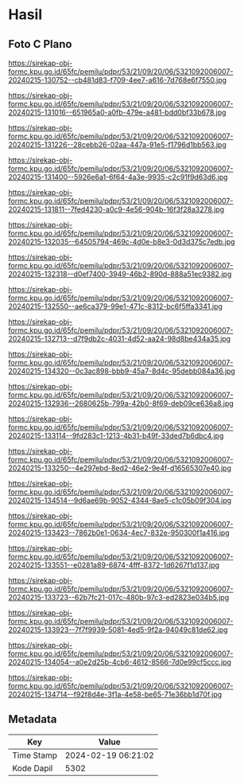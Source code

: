 # Hasil

## Foto C Plano

https://sirekap-obj-formc.kpu.go.id/65fc/pemilu/pdpr/53/21/09/20/06/5321092006007-20240215-130752--cb481d83-f709-4ee7-a616-7d768e6f7550.jpg

https://sirekap-obj-formc.kpu.go.id/65fc/pemilu/pdpr/53/21/09/20/06/5321092006007-20240215-131016--651965a0-a0fb-479e-a481-bdd0bf33b678.jpg

https://sirekap-obj-formc.kpu.go.id/65fc/pemilu/pdpr/53/21/09/20/06/5321092006007-20240215-131226--28cebb26-02aa-447a-91e5-f1796d1bb563.jpg

https://sirekap-obj-formc.kpu.go.id/65fc/pemilu/pdpr/53/21/09/20/06/5321092006007-20240215-131400--5926e6a1-6f64-4a3e-9935-c2c91f9d63d6.jpg

https://sirekap-obj-formc.kpu.go.id/65fc/pemilu/pdpr/53/21/09/20/06/5321092006007-20240215-131811--7fed4230-a0c9-4e56-904b-16f3f28a3278.jpg

https://sirekap-obj-formc.kpu.go.id/65fc/pemilu/pdpr/53/21/09/20/06/5321092006007-20240215-132035--64505794-469c-4d0e-b8e3-0d3d375c7edb.jpg

https://sirekap-obj-formc.kpu.go.id/65fc/pemilu/pdpr/53/21/09/20/06/5321092006007-20240215-132318--d0ef7400-3949-46b2-890d-888a51ec9382.jpg

https://sirekap-obj-formc.kpu.go.id/65fc/pemilu/pdpr/53/21/09/20/06/5321092006007-20240215-132550--ae6ca379-99e1-471c-8312-bc6f5ffa3341.jpg

https://sirekap-obj-formc.kpu.go.id/65fc/pemilu/pdpr/53/21/09/20/06/5321092006007-20240215-132713--d7f9db2c-4031-4d52-aa24-98d8be434a35.jpg

https://sirekap-obj-formc.kpu.go.id/65fc/pemilu/pdpr/53/21/09/20/06/5321092006007-20240215-134320--0c3ac898-bbb9-45a7-8d4c-95debb084a36.jpg

https://sirekap-obj-formc.kpu.go.id/65fc/pemilu/pdpr/53/21/09/20/06/5321092006007-20240215-132936--2680625b-799a-42b0-8f69-deb09ce636a8.jpg

https://sirekap-obj-formc.kpu.go.id/65fc/pemilu/pdpr/53/21/09/20/06/5321092006007-20240215-133114--9fd283c1-1213-4b31-b49f-33ded7b6dbc4.jpg

https://sirekap-obj-formc.kpu.go.id/65fc/pemilu/pdpr/53/21/09/20/06/5321092006007-20240215-133250--4e297ebd-8ed2-46e2-9e4f-d16565307e40.jpg

https://sirekap-obj-formc.kpu.go.id/65fc/pemilu/pdpr/53/21/09/20/06/5321092006007-20240215-134514--9d6ae69b-9052-4344-8ae5-c1c05b09f304.jpg

https://sirekap-obj-formc.kpu.go.id/65fc/pemilu/pdpr/53/21/09/20/06/5321092006007-20240215-133423--7862b0e1-0634-4ec7-832e-950300f1a416.jpg

https://sirekap-obj-formc.kpu.go.id/65fc/pemilu/pdpr/53/21/09/20/06/5321092006007-20240215-133551--e0281a89-6874-4fff-8372-1d6267f1d137.jpg

https://sirekap-obj-formc.kpu.go.id/65fc/pemilu/pdpr/53/21/09/20/06/5321092006007-20240215-133723--62b7fc21-017c-480b-97c3-ed2823e034b5.jpg

https://sirekap-obj-formc.kpu.go.id/65fc/pemilu/pdpr/53/21/09/20/06/5321092006007-20240215-133923--7f7f9939-5081-4ed5-9f2a-94049c81de62.jpg

https://sirekap-obj-formc.kpu.go.id/65fc/pemilu/pdpr/53/21/09/20/06/5321092006007-20240215-134054--a0e2d25b-4cb6-4612-8566-7d0e99cf5ccc.jpg

https://sirekap-obj-formc.kpu.go.id/65fc/pemilu/pdpr/53/21/09/20/06/5321092006007-20240215-134714--f92f8d4e-3f1a-4e58-be65-71e36bb1d70f.jpg


## Metadata

| Key        | Value               |
| ---------- | ------------------- |
| Time Stamp | 2024-02-19 06:21:02 |
| Kode Dapil | 5302                |



